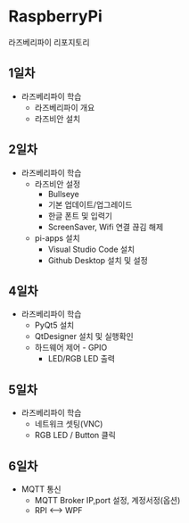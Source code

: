 # RaspberryPi
라즈베리파이 리포지토리

## 1일차
- 라즈베리파이 학습
	- 라즈베리파이 개요
	- 라즈비안 설치
	
## 2일차
- 라즈베리파이 학습
	- 라즈비안 설정
		- Bullseye
		- 기본 업데이트/업그레이드
		- 한글 폰트 및 입력기
		- ScreenSaver, Wifi 연결 끊김 해제 
	- pi-apps 설치
		- Visual Studio Code 설치
		- Github Desktop 설치 및 설정

## 4일차
- 라즈베리파이 학습
	- PyQt5 설치
	- QtDesigner 설치 및 실행확인
	- 하드웨어 제어 - GPIO
		- LED/RGB LED 출력

## 5일차
- 라즈베리파이 학습
	- 네트워크 셋팅(VNC)
	- RGB LED / Button 클릭
	

## 6일차
- MQTT 통신
	- MQTT Broker IP,port 설정, 계정서정(옵션)
	- RPI <--> WPF